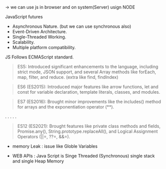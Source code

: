 -> we can use js in browser and on system(Server) usign NODE



JavaScript futures
- Asynchronous Nature.  (but we can use synchronous also)
- Event-Driven Architecture.
- Single-Threaded Working.
- Scalability.
- Multiple platform compatibility.
    
JS Follows ECMAScript standard. 

> ES5: Introduced significant enhancements to the language, including strict mode, JSON support, and several Array methods like forEach, map, filter, and reduce. (extra like find, findIndex)

> ES6 (ES2015): Introduced major features like arrow functions, let and const for variable declaration, template literals, classes, and modules.

> ES7 (ES2016): Brought minor improvements like the includes() method for arrays and the exponentiation operator (**).

 . . . . . 

> ES12 (ES2021): Brought features like private class methods and fields, Promise.any(), String.prototype.replaceAll(), and Logical Assignment Operators (||=, ??=, &&=).



- memory Leak : issue like Globle Variables

- WEB APIs : Java Script is Singe Threaded (Synchronous) single stack and single Heap Memory
